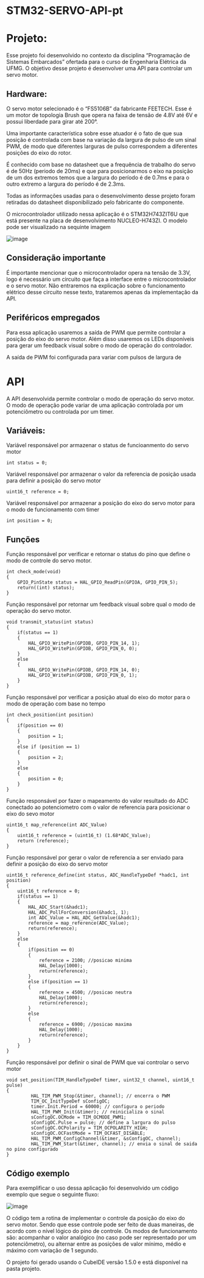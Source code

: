 # STM32-SERVO-API-pt

# Projeto: 

Esse projeto foi desenvolvido no contexto da disciplina “Programação de Sistemas Embarcados” ofertada para o curso de Engenharia Elétrica da UFMG. O objetivo desse projeto é desenvolver uma API para controlar um servo motor.

## Hardware: 

O servo motor selecionado é o “FS5106B” da fabricante FEETECH. Esse é um motor de topologia Brush que opera na faixa de tensão de 4.8V até 6V e possui liberdade para girar até 200°. 

Uma importante característica sobre esse atuador é o fato de que sua posição é controlada com base na variação da largura de pulso de um sinal PWM, de modo que diferentes larguras de pulso correspondem a diferentes posições do eixo do rotor. 

É conhecido com base no datasheet que a frequência de trabalho do servo é de 50Hz (periodo de 20ms) e que para posicionarmos o eixo na posição de um dos extremos temos que a largura do período é de 0.7ms e para o outro extremo a largura do período é de 2.3ms. 

Todas as informações usadas para o desenvolvimento desse projeto foram retiradas do datasheet disponibilizado pelo fabricante do componente. 



O microcontrolador utilizado nessa aplicação é o STM32H743ZIT6U que está presente na placa de desenvolvimento NUCLEO-H743ZI. O modelo pode ser visualizado na sequinte imagem

![image](https://user-images.githubusercontent.com/60392063/126248265-d7cf42ed-005d-430a-baad-bc41f601ade3.png)


## Consideração importante

É importante mencionar que o microcontrolador opera na tensão de 3.3V, logo é necessário um circuito que faça a interface entre o microcontrolador e o servo motor. Não entraremos na explicação sobre o funcionamento elétrico desse circuito nesse texto, trataremos apenas da implementação da API. 

## Periféricos empregados

Para essa aplicação usaremos a saída de PWM que permite controlar a posição do eixo do servo motor. Além disso usaremos os LEDs disponíveis para gerar um feedback visual sobre o modo de operação do controlador. 

A saída de PWM foi configurada para variar com pulsos de largura de 

# API

A API desenvolvida permite controlar o modo de operação do servo motor. O modo de operação pode variar de uma aplicação controlada por um potenciômetro ou controlada por um timer. 

## Variáveis: 
Variável responsável por armazenar o status de funcioanmento do servo motor
```
int status = 0;
```
Variável responsável por armazenar o valor da referencia de posição usada para definir a posição do servo motor
```
uint16_t reference = 0;
```
Variável responsável por armazenar a posição do eixo do servo motor para o modo de funcionamento com timer
```
int position = 0;
```

## Funções

Função responsável por verificar e retornar o status do pino que define o modo de controle do servo motor.
```
int check_mode(void)
{
	GPIO_PinState status = HAL_GPIO_ReadPin(GPIOA, GPIO_PIN_5);
	return((int) status);
}
```

Função responsável por retornar um feedback visual sobre qual o modo de operação do servo motor. 
```
void transmit_status(int status)
{
	if(status == 1)
	{
		HAL_GPIO_WritePin(GPIOB, GPIO_PIN_14, 1);
		HAL_GPIO_WritePin(GPIOB, GPIO_PIN_0, 0);
	}
	else
	{
		HAL_GPIO_WritePin(GPIOB, GPIO_PIN_14, 0);
		HAL_GPIO_WritePin(GPIOB, GPIO_PIN_0, 1);
	}
}
```

Função responsável por verificar a posição atual do eixo do motor para o modo de operação com base no tempo
```
int check_position(int position)
{
	if(position == 0)
	{
		position = 1;
	}
	else if (position == 1)
	{
		position = 2;
	}
	else
	{
		position = 0;
	}
}
```

Função responsável por fazer o mapeamento do valor resultado do ADC conectado ao potenciometro com o valor de referencia para posicionar o eixo do sevo motor
```
uint16_t map_reference(int ADC_Value)
{
	uint16_t reference = (uint16_t) (1.68*ADC_Value);
	return (reference);
}
```

Função responsável por gerar o valor de referencia a ser enviado para definir a posição do eixo do servo motor
```
uint16_t reference_define(int status, ADC_HandleTypeDef *hadc1, int position)
{
	uint16_t reference = 0;
	if(status == 1)
	{
		HAL_ADC_Start(&hadc1);
		HAL_ADC_PollForConversion(&hadc1, 1);
		int ADC_Value = HAL_ADC_GetValue(&hadc1);
		reference = map_reference(ADC_Value);
		return(reference);
	}
	else
	{
		if(position == 0)
		{
			reference = 2100; //posicao minima
			HAL_Delay(1000);
			return(reference);
		}
		else if(position == 1)
		{
			reference = 4500; //posicao neutra
			HAL_Delay(1000);
			return(reference);
		}
		else
		{
			reference = 6900; //posicao maxima
			HAL_Delay(1000);
			return(reference);
		}
	}
}
```

Função responsável por definir o sinal de PWM que vai controlar o servo motor
```
void set_position(TIM_HandleTypeDef timer, uint32_t channel, uint16_t pulse)
{
		 HAL_TIM_PWM_Stop(&timer, channel); // encerra o PWM
		 TIM_OC_InitTypeDef sConfigOC;
		 timer.Init.Period = 60000; // configura o periodo
		 HAL_TIM_PWM_Init(&timer); // reinicializa o sinal
		 sConfigOC.OCMode = TIM_OCMODE_PWM1;
		 sConfigOC.Pulse = pulse; // define a largura do pulso
		 sConfigOC.OCPolarity = TIM_OCPOLARITY_HIGH;
		 sConfigOC.OCFastMode = TIM_OCFAST_DISABLE;
		 HAL_TIM_PWM_ConfigChannel(&timer, &sConfigOC, channel);
		 HAL_TIM_PWM_Start(&timer, channel); // envia o sinal de saida no pino configurado
}
```

## Código exemplo 
Para exemplificar o uso dessa aplicação foi desenvolvido um código exemplo que segue o seguinte fluxo:

![image](https://user-images.githubusercontent.com/60392063/126248060-efb1b393-a129-4ae3-a53c-f0126c9d0df9.png)

O código tem a rotina de implementar o controle da posição do eixo do servo motor. Sendo que esse controle pode ser feito de duas maneiras, de acordo com o nível lógico do pino de controle. Os modos de funcionamento são: acompanhar o valor analógico (no caso pode ser representado por um potenciômetro), ou alternar entre as posições de valor mínimo, médio e máximo com variação de 1 segundo. 

O projeto foi gerado usando o CubeIDE versão 1.5.0 e está disponível na pasta projeto. 
